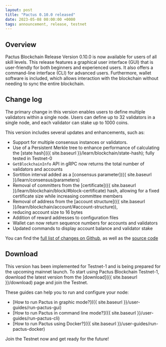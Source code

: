 ```yaml
---
layout: post
title: "Pactus 0.10.0 released"
date: 2023-05-08 00:00:00 +0000
tags: announcement, release, testnet
---
```


## Overview

Pactus Blockchain Release Version 0.10.0 is now available for users of all skill levels.
This release features a graphical user interface (GUI) that is user-friendly for both beginners and experienced users.
It also offers a command-line interface (CLI) for advanced users. Furthermore, wallet software is included,
which allows interaction with the blockchain without needing to sync the entire blockchain.

## Change log

The primary change in this version enables users to define multiple validators within a single node.
Users can define up to 32 validators in a single node, and each validator can stake up to 1000 coins.

This version includes several updates and enhancements, such as:

- Support for multiple consensus instances or validators.
- Use of a Persistent Merkle tree to enhance performance of calculating the
  [state hash]({{ site.baseurl }}/learn/blockchain/state-hash); fully tested in Testnet-0
- `GetBlockchainInfo` API in gRPC now returns the total number of validators and accounts
- Sortition interval added as a [consensus parameter]({{ site.baseurl }}/learn/consensus/parameters)
- Removal of committers from the [certificate]({{ site.baseurl }}/learn/blockchain/block/#block-certificate)
  hash, allowing for a fixed certificate size while increasing committee members
- Removal of address from the [account structure]({{ site.baseurl }}/learn/blockchain/account/#account-structure)),
- reducing account size to 16 bytes
- Addition of reward addresses to configuration files
- Wallet can now return sequence numbers for accounts and validators
- Updated commands to display account balance and validator stake

You can find the [full list of changes on Github](https://github.com/pactus-project/pactus/compare/v0.9.1...v0.10.0),
as well as the [source code](https://github.com/pactus-project/pactus/releases/tag/v0.10.0)

## Download

This version has been implemented for Testnet-1 and is being prepared for the upcoming mainnet launch.
To start using Pactus Blockchain Testnet-1, download the latest version from the
[download]({{ site.baseurl }}/download) page and join the Testnet.

These guides can help you to run and configure your node:

- [How to run Pactus in graphic mode?]({{ site.baseurl }}/user-guides/run-pactus-gui)
- [How to run Pactus in command line mode?]({{ site.baseurl }}/user-guides/run-pactus-cli)
- [How to run Pactus using Docker?]({{ site.baseurl }}/user-guides/run-pactus-docker)

Join the Testnet now and get ready for the future!
